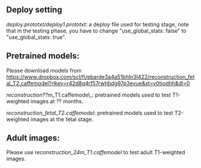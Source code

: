 ## Deploy setting

_deploy.prototxt/deploy1.prototxt_: a deploy file used for testing stage, note that in the testing phase, you have to change "use_global_stats: false" to "use_global_stats: true". 

## Pretrained models:

Please download models from [https://www.dropbox.com/scl/fi/ebarde3a4a51bhln3l422/reconstruction_fetal_T2.caffemodel?rlkey=r42d8q4rf57rwhbdg97p3evue&st=v0tjodhh&dl=0 ](https://www.dropbox.com/scl/fo/jkaoez96guhnnd39qmt96/ACc8JoYPflw_pDpjKvv1-dw?rlkey=904z1tlyw2dhb3b76m25s4utt&st=wgfp703y&dl=0)

_reconstruction_??m_T1.caffemodel_: pretrained models used to test T1-weighted images at ?? months. 

_reconstruction_fetal_T2.caffemodel_: pretrained models used to test T2-weighted images at the fetal stage. 

## Adult images: 

Please use _reconstruction_24m_T1.caffemodel_ to test adult T1-weighted images. 
